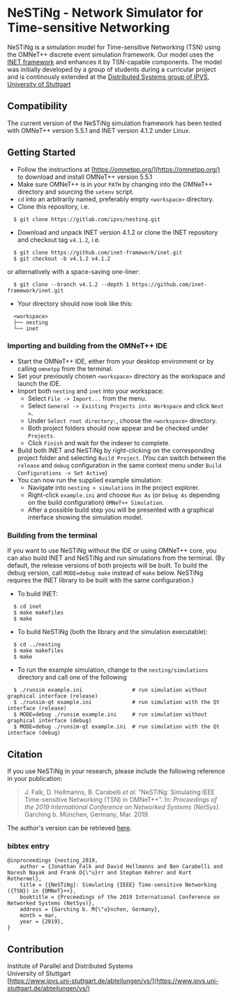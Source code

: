 # NeSTiNg - Network Simulator for Time-sensitive Networking

NeSTiNg is a simulation model for Time-sensitive Networking (TSN) using the OMNeT++ discrete event simulation framework.
Our model uses the [INET framework](https://inet.omnetpp.org/) and enhances it by TSN-capable components.
The model was initially developed by a group of students during a curricular project and is continously extended at the [Distributed Systems group of IPVS, University of Stuttgart](https://www.ipvs.uni-stuttgart.de/abteilungen/vs/)

## Compatibility

The current version of the NeSTiNg simulation framework has been tested with OMNeT++ version 5.5.1 and INET version 4.1.2 under Linux.

## Getting Started

+ Follow the instructions at [https://omnetpp.org/](https://omnetpp.org/) to download and install OMNeT++ version 5.5.1
+ Make sure OMNeT++ is in your `PATH` by changing into the OMNeT++ directory and sourcing the `setenv` script.
+ `cd` into an arbitrarily named, preferably empty `<workspace>` directory.
+ Clone this repository, i.e.

```
  $ git clone https://gitlab.com/ipvs/nesting.git
```

+ Download and unpack INET version 4.1.2 or clone the INET repository and checkout tag `v4.1.2`, i.e.

```
  $ git clone https://github.com/inet-framework/inet.git
  $ git checkout -b v4.1.2 v4.1.2
```
  or alternatively with a space-saving one-liner:
```
  $ git clone --branch v4.1.2 --depth 1 https://github.com/inet-framework/inet.git
```

+ Your directory should now look like this:

```
  <workspace>
  ├── nesting
  └── inet
```

### Importing and building from the OMNeT++ IDE

+ Start the OMNeT++ IDE, either from your desktop environment or by calling `omnetpp` from the terminal.
+ Set your previously chosen `<workspace>` directory as the workspace and launch the IDE.
+ Import both `nesting` and `inet` into your workspace:
	- Select `File -> Import...` from the menu.
	- Select `General -> Existing Projects into Workspace` and click `Next >`.
	- Under `Select root directory:`, choose the `<workspace>` directory.
	- Both project folders should now appear and be checked under `Projects`.
	- Click `Finish` and wait for the indexer to complete.
+ Build both INET and NeSTiNg by right-clicking on the corresponding project folder and selecting `Build Project`.
  (You can switch between the `release` and `debug` configuration in the same context menu under `Build Configurations -> Set Active`)
+ You can now run the supplied example simulation:
	- Navigate into `nesting > simulations` in the project explorer.
	- Right-click `example.ini` and choose `Run As` (or `Debug As` depending on the build configuration) `OMNeT++ Simulation`.
	- After a possible build step you will be presented with a graphical interface showing the simulation model.

### Building from the terminal

If you want to use NeSTiNg without the IDE or using OMNeT++ core, you can also build INET and NeSTiNg and run simulations from the terminal. (By default, the release versions of both projects will be built. To build the debug version, call `MODE=debug make` instead of `make` below. NeSTiNg requires the INET library to be built with the same configuration.)

+ To build INET:

```
  $ cd inet
  $ make makefiles
  $ make
```

+ To build NeSTiNg (both the library and the simulation executable):

```
  $ cd ../nesting
  $ make makefiles
  $ make
```

+ To run the example simulation, change to the `nesting/simulations` directory and call one of the following

```
  $ ./runsim example.ini                # run simulation without graphical interface (release)
  $ ./runsim-qt example.ini             # run simulation with the Qt interface (release)
  $ MODE=debug ./runsim example.ini     # run simulation without graphical interface (debug)
  $ MODE=debug ./runsim-qt example.ini  # run simulation with the Qt interface (debug)
```

## Citation

If you use NeSTiNg in your research, please include the following reference in your publication:

> J. Falk, D. Hellmanns, B. Carabelli _et al._ “NeSTiNg: Simulating IEEE Time-sensitive Networking (TSN) in OMNeT++”. In: _Proceedings of the 2019 International Conference on Networked Systems (NetSys)_. Garching b. München, Germany, Mar. 2019.

The author's version can be retrieved [here](ftp://ftp.informatik.uni-stuttgart.de/pub/library/ncstrl.ustuttgart_fi/INPROC-2019-04/INPROC-2019-04.pdf).

### bibtex entry
```
@inproceedings {nesting_2019,
    author = {Jonathan Falk and David Hellmanns and Ben Carabelli and Naresh Nayak and Frank D{\"u}rr and Stephan Kehrer and Kurt Rothermel},
    title = {{NeSTiNg}: Simulating {IEEE} Time-sensitive Networking ({TSN}) in {OMNeT}++},
    booktitle = {Proceedings of the 2019 International Conference on Networked Systems (NetSys)},
    address = {Garching b. M{\"u}nchen, Germany},
    month = mar,
    year = {2019},
} 
```

## Contribution
Institute of Parallel and Distributed Systems  
University of Stuttgart  
[https://www.ipvs.uni-stuttgart.de/abteilungen/vs/](https://www.ipvs.uni-stuttgart.de/abteilungen/vs/)
